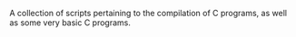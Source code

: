 A collection of scripts pertaining to the compilation of C programs, as well as
some very basic C programs.
